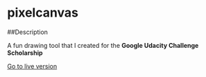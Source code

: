 # pixelcanvas

##Description

A fun drawing tool that I created for the **Google Udacity Challenge Scholarship**

[Go to live version](https://magicmart.github.io/pixelcanvas/)
